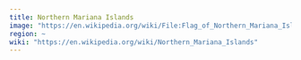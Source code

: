 ```yaml
---
title: Northern Mariana Islands
image: "https://en.wikipedia.org/wiki/File:Flag_of_Northern_Mariana_Islands.svg"
region: ~
wiki: "https://en.wikipedia.org/wiki/Northern_Mariana_Islands"
---
```

